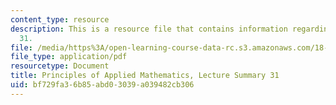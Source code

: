 ```yaml
---
content_type: resource
description: This is a resource file that contains information regarding lecture summary
  31.
file: /media/https%3A/open-learning-course-data-rc.s3.amazonaws.com/18-311-principles-of-applied-mathematics-spring-2014/bf729fa36b85abd03039a039482cb306_MIT18_311S14_Lecture31.pdf
file_type: application/pdf
resourcetype: Document
title: Principles of Applied Mathematics, Lecture Summary 31
uid: bf729fa3-6b85-abd0-3039-a039482cb306
---
```

